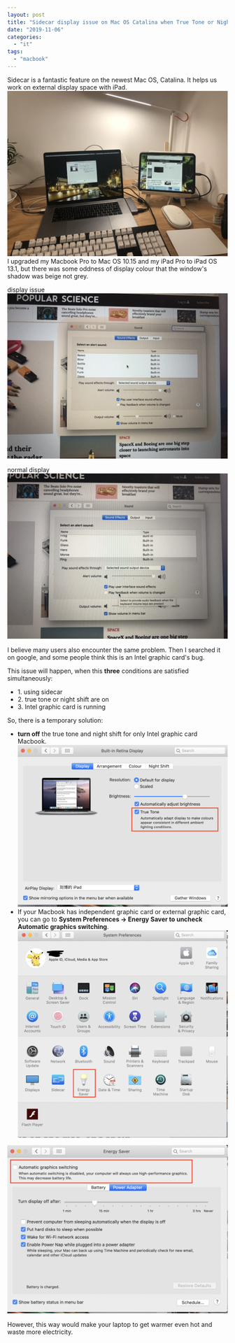 ```yaml
---
layout: post
title: "Sidecar display issue on Mac OS Catalina when True Tone or Night Shift are on"
date: "2019-11-06"
categories: 
  - "it"
tags: 
  - "macbook"
---
```


Sidecar is a fantastic feature on the newest Mac OS, Catalina. It helps us work on external display space with iPad. ![sidecar](/assets/img/images/IMG_4643.jpg) I upgraded my Macbook Pro to Mac OS 10.15 and my iPad Pro to iPad OS 13.1, but there was some oddness of display colour that the window's shadow was beige not grey.

display issue ![display issue](/assets/img/images/IMG_1779.jpg)

normal display ![normal display](/assets/img/images/IMG_5561.jpg)

I believe many users also encounter the same problem. Then I searched it on google, and some people think this is an Intel graphic card's bug.

This issue will happen, when this **three** conditions are satisfied simultaneously:

- 1\. using sidecar
- 2\. true tone or night shift are on
- 3\. Intel graphic card is running

So, there is a temporary solution:

- **turn off** the true tone and night shift for only Intel graphic card Macbook. ![turn off true tone](/assets/img/images/Screenshot-2019-11-06-at-5.18.20-PM.png)
- If your Macbook has independent graphic card or external graphic card, you can go to **System Preferences -> Energy Saver to uncheck Automatic graphics switching**. ![](/assets/img/images/Screenshot-2019-11-06-at-5.19.48-PM.png)

![](/assets/img/images/Screenshot-2019-11-06-at-5.21.30-PM.png)

However, this way would make your laptop to get warmer even hot and waste more electricity.
